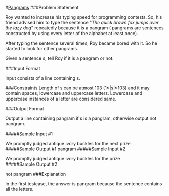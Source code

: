 #[Pangrams](https://www.hackerrank.com/challenges/pangrams/copy-from/10449446)
###Problem Statement

Roy wanted to increase his typing speed for programming contests. So, his friend advised him to type the sentence "*The quick brown fox jumps over the lazy dog*" repeatedly because it is a pangram ( pangrams are sentences constructed by using every letter of the alphabet at least once).

After typing the sentence several times, Roy became bored with it. So he started to look for other pangrams.

Given a sentence s, tell Roy if it is a pangram or not.

###Input Format

Input consists of a line containing s.

###Constraints 
Length of s can be atmost 103 (1≤|s|≤103) and it may contain spaces, lowercase and uppercase letters. Lowercase and uppercase instances of a letter are considered same.

###Output Format

Output a line containing pangram if s is a pangram, otherwise output not pangram.

#####Sample Input #1

We promptly judged antique ivory buckles for the next prize    
#####Sample Output #1
pangram
#####Sample Input #2

We promptly judged antique ivory buckles for the prize    
#####Sample Output #2

not pangram
###Explanation

In the first testcase, the answer is pangram because the sentence contains all the letters.
